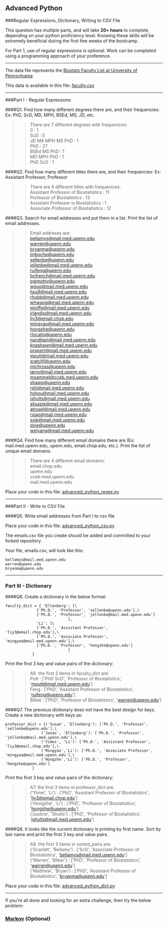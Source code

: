 ## Advanced Python    

###Regular Expressions, Dictionary, Writing to CSV File  

This question has multiple parts, and will take **20+ hours** to complete, depending on your python proficiency level.  Knowing these skills will be extremely beneficial during the first few weeks of the bootcamp.

For Part 1, use of regular expressions is optional.  Work can be completed using a programming approach of your preference. 

---

The data file represents the [Biostats Faculty List at University of Pennsylvania](http://www.med.upenn.edu/cceb/biostat/faculty.shtml)

This data is available in this file:  [faculty.csv](python/faculty.csv)

--- 

###Part I - Regular Expressions  


####Q1. Find how many different degrees there are, and their frequencies: Ex:  PhD, ScD, MD, MPH, BSEd, MS, JD, etc.

>> There are 7 different degrees with frequenices:<br/>
0 : 1 <br/>
ScD : 5 <br/>
JD MA MPH MS PhD : 1 <br/>
PhD : 27 <br/>
BSEd MS PhD : 1 <br/>
MD MPH PhD : 1 <br/>
PhD ScD : 1 <br/>


####Q2. Find how many different titles there are, and their frequencies:  Ex:  Assistant Professor, Professor

>> There are 4 different titles with frequenices:<br/>
Assistant Professor of Biostatistics : 11 <br/>
Professor of Biostatistics : 13 <br/>
Assistant Professor is Biostatistics : 1 <br/>
Associate Professor of Biostatistics : 12 <br/>


####Q3. Search for email addresses and put them in a list.  Print the list of email addresses.

>> Email addreses are:<br/>
bellamys@mail.med.upenn.edu <br/>
warren@upenn.edu <br/>
bryanma@upenn.edu <br/>
jinboche@upenn.edu <br/>
sellenbe@upenn.edu <br/>
jellenbe@mail.med.upenn.edu <br/>
ruifeng@upenn.edu <br/>
bcfrench@mail.med.upenn.edu <br/>
pgimotty@upenn.edu <br/>
wguo@mail.med.upenn.edu <br/>
hsu9@mail.med.upenn.edu <br/>
rhubb@mail.med.upenn.edu <br/>
whwang@mail.med.upenn.edu <br/>
mjoffe@mail.med.upenn.edu <br/>
jrlandis@mail.med.upenn.edu <br/>
liy3@email.chop.edu <br/>
mingyao@mail.med.upenn.edu <br/>
hongzhe@upenn.edu <br/>
rlocalio@upenn.edu <br/>
nanditam@mail.med.upenn.edu <br/>
knashawn@mail.med.upenn.edu <br/>
propert@mail.med.upenn.edu <br/>
mputt@mail.med.upenn.edu <br/>
sratclif@upenn.edu <br/>
michross@upenn.edu <br/>
jaroy@mail.med.upenn.edu <br/>
msammel@cceb.med.upenn.edu <br/>
shawp@upenn.edu <br/>
rshi@mail.med.upenn.edu <br/>
hshou@mail.med.upenn.edu <br/>
jshults@mail.med.upenn.edu <br/>
alisaste@mail.med.upenn.edu <br/>
atroxel@mail.med.upenn.edu <br/>
rxiao@mail.med.upenn.edu <br/>
sxie@mail.med.upenn.edu <br/>
dxie@upenn.edu <br/>
weiyang@mail.med.upenn.edu <br/>


####Q4. Find how many different email domains there are (Ex:  mail.med.upenn.edu, upenn.edu, email.chop.edu, etc.).  Print the list of unique email domains.

>> There are 4 different email domains:<br/>
email.chop.edu <br/>
upenn.edu <br/>
cceb.med.upenn.edu <br/>
mail.med.upenn.edu <br/>

Place your code in this file: [advanced_python_regex.py](python/advanced_python_regex.py)

---

###Part II - Write to CSV File

####Q5.  Write email addresses from Part I to csv file

Place your code in this file: [advanced_python_csv.py](python/advanced_python_csv.py)

The emails.csv file you create should be added and committed to your forked repository.

Your file, emails.csv, will look like this:
```
bellamys@mail.med.upenn.edu
warren@upenn.edu
bryanma@upenn.edu
```

---

### Part III - Dictionary

####Q6.  Create a dictionary in the below format:
```
faculty_dict = { 'Ellenberg': [\
              ['Ph.D.', 'Professor', 'sellenbe@upenn.edu'],\
              ['Ph.D.', 'Professor', 'jellenbe@mail.med.upenn.edu']
                            ],
              'Li': [\
              ['Ph.D.', 'Assistant Professor', 'liy3@email.chop.edu'],\
              ['Ph.D.', 'Associate Professor', 'mingyao@mail.med.upenn.edu'],\
              ['Ph.D.', 'Professor', 'hongzhe@upenn.edu']
                            ]
            }
```
Print the first 3 key and value pairs of the dictionary:

>> A6. the first 3 items in faculty_dict are:<br/>
Putt : ['PhD ScD', 'Professor of Biostatistics', 'mputt@mail.med.upenn.edu'] <br/>
Feng : ['PhD', 'Assistant Professor of Biostatistics', 'ruifeng@upenn.edu'] <br/>
Bilker : ['PhD', 'Professor of Biostatistics', 'warren@upenn.edu'] <br/>


####Q7.  The previous dictionary does not have the best design for keys.  Create a new dictionary with keys as:

```
professor_dict = {('Susan', 'Ellenberg'): ['Ph.D.', 'Professor', 'sellenbe@upenn.edu'],\
                ('Jonas', 'Ellenberg'): ['Ph.D.', 'Professor', 'jellenbe@mail.med.upenn.edu'],\
                ('Yimei', 'Li'): ['Ph.D.', 'Assistant Professor', 'liy3@email.chop.edu'],\
                ('Mingyao','Li'): ['Ph.D.', 'Associate Professor', 'mingyao@mail.med.upenn.edu'],\
                ('Hongzhe','Li'): ['Ph.D.', 'Professor', 'hongzhe@upenn.edu']
            }
```

Print the first 3 key and value pairs of the dictionary:

>> A7. the first 3 items in professor_dict are:<br/>
('Yimei', 'Li') : ['PhD', 'Assistant Professor of Biostatistics', 'liy3@email.chop.edu'] <br/>
('Hongzhe', 'Li') : ['PhD', 'Professor of Biostatistics', 'hongzhe@upenn.edu'] <br/>
('Justine', 'Shults') : ['PhD', 'Professor of Biostatistics', 'jshults@mail.med.upenn.edu'] <br/>

####Q8.  It looks like the current dictionary is printing by first name.  Sort by last name and print the first 3 key and value pairs.  

>> A8. the first 3 items in sorted_pairs are:<br/>
('Scarlett', 'Bellamy') : ['ScD', 'Associate Professor of Biostatistics', 'bellamys@mail.med.upenn.edu'] <br/>
('Warren', 'Bilker') : ['PhD', 'Professor of Biostatistics', 'warren@upenn.edu'] <br/>
('Matthew', 'Bryan') : ['PhD', 'Assistant Professor of Biostatistics', 'bryanma@upenn.edu'] <br/>

Place your code in this file: [advanced_python_dict.py](python/advanced_python_dict.py)

--- 

If you're all done and looking for an extra challenge, then try the below problem:  

### [Markov](python/markov.py) (Optional)

